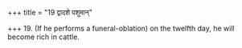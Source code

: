 +++
title = "19 द्वादशे पशुमान्"

+++
19. (If he performs a funeral-oblation) on the twelfth day, he will become rich in cattle.
